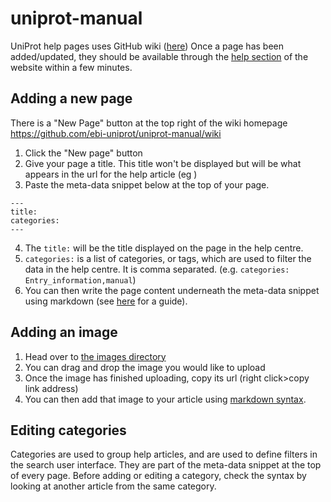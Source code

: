 # uniprot-manual

UniProt help pages uses GitHub wiki ([here](https://github.com/ebi-uniprot/uniprot-manual/wiki))
Once a page has been added/updated, they should be available through the [help section](https://beta.uniprot.org/help) of the website within a few minutes.

## Adding a new page
There is a "New Page" button at the top right of the wiki homepage https://github.com/ebi-uniprot/uniprot-manual/wiki
1. Click the "New page" button
2. Give your page a title. This title won't be displayed but will be what appears in the url for the help article (eg )
3. Paste the meta-data snippet below at the top of your page.
```
---
title:
categories:
---
```
4. The `title:` will be the title displayed on the page in the help centre.
5. `categories:` is a list of categories, or tags, which are used to filter the data in the help centre. It is comma separated. (e.g. `categories: Entry_information,manual`)
6. You can then write the page content underneath the meta-data snippet using markdown (see [here](https://guides.github.com/features/mastering-markdown/) for a guide).

## Adding an image
1. Head over to [the images directory](https://github.com/ebi-uniprot/uniprot-manual/tree/main/images)
2. You can drag and drop the image you would like to upload
3. Once the image has finished uploading, copy its url (right click>copy link address)
4. You can then add that image to your article using [markdown syntax](https://guides.github.com/features/mastering-markdown/).

## Editing categories
Categories are used to group help articles, and are used to define filters in the search user interface. They are part of the meta-data snippet at the top of every page. Before adding or editing a category, check the syntax by looking at another article from the same category.
